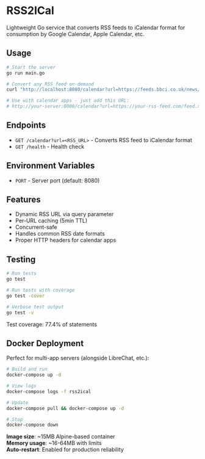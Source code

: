 # RSS2ICal

Lightweight Go service that converts RSS feeds to iCalendar format for consumption by Google Calendar, Apple Calendar, etc.

## Usage

```bash
# Start the server
go run main.go

# Convert any RSS feed on-demand
curl "http://localhost:8080/calendar?url=https://feeds.bbci.co.uk/news/rss.xml"

# Use with calendar apps - just add this URL:
# http://your-server:8080/calendar?url=https://your-rss-feed.com/feed.xml
```

## Endpoints

- `GET /calendar?url=<RSS_URL>` - Converts RSS feed to iCalendar format
- `GET /health` - Health check

## Environment Variables

- `PORT` - Server port (default: 8080)

## Features

- Dynamic RSS URL via query parameter
- Per-URL caching (5min TTL)
- Concurrent-safe
- Handles common RSS date formats  
- Proper HTTP headers for calendar apps

## Testing

```bash
# Run tests
go test

# Run tests with coverage
go test -cover

# Verbose test output
go test -v
```

Test coverage: 77.4% of statements

## Docker Deployment

Perfect for multi-app servers (alongside LibreChat, etc.):

```bash
# Build and run
docker-compose up -d

# View logs
docker-compose logs -f rss2ical

# Update
docker-compose pull && docker-compose up -d

# Stop
docker-compose down
```

**Image size**: ~15MB Alpine-based container  
**Memory usage**: ~16-64MB with limits  
**Auto-restart**: Enabled for production reliability 